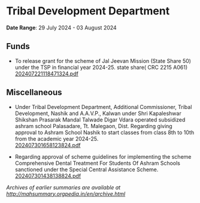 # Tribal Development Department

**Date Range**: 29 July 2024 - 03 August 2024


## Funds
- To release grant for the scheme of  Jal Jeevan Mission (State Share 50) under the TSP in financial year 2024-25.  state share( CRC 2215 A061)\
  [202407221118471324.pdf](https://gr.maharashtra.gov.in/Site/Upload/Government%20Resolutions/English/202407221118471324.pdf)

## Miscellaneous
- Under Tribal Development Department, Additional Commissioner, Tribal Development, Nashik and A.A.V.P., Kalwan under Shri Kapaleshwar Shikshan Prasarak Mandal Talwade Digar Vdara operated subsidized ashram school Palasadare, Tt. Malegaon, Dist. Regarding giving approval to Ashram School Nashik to start classes from class 8th to 10th from the academic year 2024-25.\
  [202407301658123824.pdf](https://gr.maharashtra.gov.in/Site/Upload/Government%20Resolutions/English/202407301658123824.pdf)

- Regarding approval of scheme guidelines for implementing the scheme Comprehensive Dental Treatment For Students Of Ashram Schools sanctioned under the Special Central Assistance Scheme.\
  [202407301438138824.pdf](https://gr.maharashtra.gov.in/Site/Upload/Government%20Resolutions/English/202407301438138824.pdf)


*Archives of earlier summaries are available at http://mahsummary.orgpedia.in/en/archive.html*